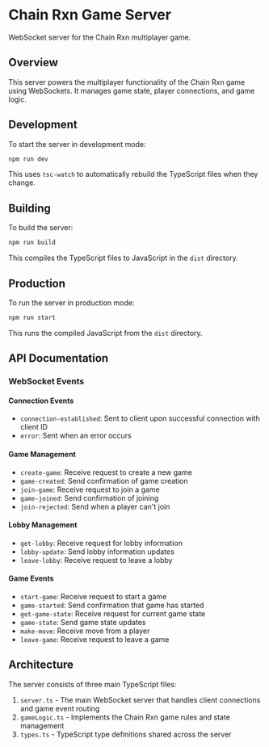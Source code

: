 # Chain Rxn Game Server

WebSocket server for the Chain Rxn multiplayer game.

## Overview

This server powers the multiplayer functionality of the Chain Rxn game using WebSockets. It manages game state, player connections, and game logic.

## Development

To start the server in development mode:

```bash
npm run dev
```

This uses `tsc-watch` to automatically rebuild the TypeScript files when they change.

## Building

To build the server:

```bash
npm run build
```

This compiles the TypeScript files to JavaScript in the `dist` directory.

## Production

To run the server in production mode:

```bash
npm run start
```

This runs the compiled JavaScript from the `dist` directory.

## API Documentation

### WebSocket Events

#### Connection Events
- `connection-established`: Sent to client upon successful connection with client ID
- `error`: Sent when an error occurs

#### Game Management
- `create-game`: Receive request to create a new game
- `game-created`: Send confirmation of game creation
- `join-game`: Receive request to join a game
- `game-joined`: Send confirmation of joining
- `join-rejected`: Send when a player can't join

#### Lobby Management
- `get-lobby`: Receive request for lobby information
- `lobby-update`: Send lobby information updates
- `leave-lobby`: Receive request to leave a lobby

#### Game Events
- `start-game`: Receive request to start a game
- `game-started`: Send confirmation that game has started
- `get-game-state`: Receive request for current game state
- `game-state`: Send game state updates
- `make-move`: Receive move from a player
- `leave-game`: Receive request to leave a game

## Architecture

The server consists of three main TypeScript files:

1. `server.ts` - The main WebSocket server that handles client connections and game event routing
2. `gameLogic.ts` - Implements the Chain Rxn game rules and state management
3. `types.ts` - TypeScript type definitions shared across the server
